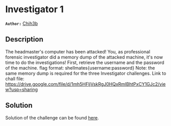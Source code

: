 # Investigator 1

**`Author:`** [Chih3b](https://github.com/Ch1h3b)

## Description

The headmaster's computer has been attacked! You, as professional forensic investigator did a memory dump of the attacked machine, it's now time to do the investigations!
First, retrieve the username and the password of the machine.
flag format: shellmates{username:password}
Note: the same memory dump is required for the three Investigator challenges.
Link to chall file: https://drive.google.com/file/d/1mh5HFljVskRgJ0HQxRmIBhtPxCY1GJc2/view?usp=sharing

## Solution

Solution of the challenge can be found [here](solution/).

